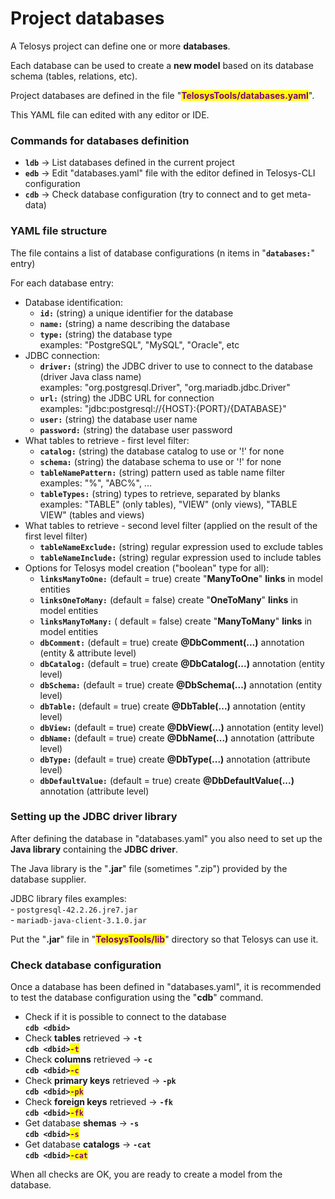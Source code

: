 # Project databases

A Telosys project can define one or more **databases**.&#x20;

Each database can be used to create a **new model** based on its database schema (tables, relations, etc).

Project databases are defined in the file "<mark style="color:purple;">**TelosysTools/databases.yaml**</mark>".

This YAML file can edited with any editor or IDE.



### Commands for databases definition

* **`ldb`**  -> List databases defined in the current project&#x20;
* **`edb`** -> Edit "databases.yaml" file with the editor defined in Telosys-CLI configuration
* **`cdb`** ->  Check database configuration (try to connect and to get meta-data)



### YAML file structure

The file contains a list of database configurations (n items in "**`databases:`**" entry)

For each database entry:

* Database identification:&#x20;
  * **`id:`**   (string) a unique identifier for the database&#x20;
  * **`name:`**  (string) a name describing the database&#x20;
  * **`type:`**  (string) the database type \
    &#x20;    examples: "PostgreSQL", "MySQL", "Oracle", etc
* JDBC connection:
  * **`driver:`**  (string) the JDBC driver to use to connect to the database (driver Java class name)  \
    &#x20;    examples:  "org.postgresql.Driver",  "org.mariadb.jdbc.Driver"
  * **`url:`**    (string)  the JDBC URL for connection  \
    &#x20;    examples:    "jdbc:postgresql://{HOST}:{PORT}/{DATABASE}"&#x20;
  * **`user:`**  (string)  the database user name&#x20;
  * **`password:`** (string)  the database user password&#x20;
* What tables to retrieve - first level filter:
  * **`catalog:`**  (string)  the database catalog to use or  '!' for none &#x20;
  * **`schema:`** (string)  the database schema to use or  '!' for none
  * **`tableNamePattern:`**  (string) pattern used as table name filter \
    &#x20;    examples:  "%",   "ABC%",  ...&#x20;
  * **`tableTypes:`**  (string)  types to retrieve, separated by blanks \
    &#x20;    examples: "TABLE" (only tables),  "VIEW" (only views),  "TABLE VIEW" (tables and views)
* What tables to retrieve - second level filter (applied on the result of the first level filter)
  * **`tableNameExclude:`**  (string)  regular expression used to exclude tables
  * **`tableNameInclude:`**  (string)  regular expression used to include tables
* Options for Telosys model creation ("boolean" type for all):
  * **`linksManyToOne:`**  (default = true)  create "**ManyToOne**" **links** in model entities
  * **`linksOneToMany:`** (default = false)  create "**OneToMany**" **links** in model entities
  * **`linksManyToMany:`** ( default = false)  create "**ManyToMany**" **links** in model entities
  * **`dbComment:`** (default = true)  create **@DbComment(...)** annotation (entity & attribute level)
  * **`dbCatalog:`** (default = true)  create **@DbCatalog(...)** annotation (entity level)
  * **`dbSchema:`** (default = true) create **@DbSchema(...)** annotation (entity level)
  * **`dbTable:`** (default = true) create **@DbTable(...)** annotation (entity level)
  * **`dbView:`** (default = true) create **@DbView(...)** annotation (entity level)
  * **`dbName:`** (default = true) create **@DbName(...)** annotation (attribute level)
  * **`dbType:`** (default = true)  create **@DbType(...)** annotation (attribute level)
  * **`dbDefaultValue:`** (default = true) create **@DbDefaultValue(...)** annotation (attribute level)



### Setting up the JDBC driver library

After defining the database in "databases.yaml" you also need to set up the **Java library** containing the **JDBC driver**.

The Java library is the "**.jar**" file (sometimes ".zip") provided by the database supplier.

JDBC library files examples:\
&#x20;   \-  `postgresql-42.2.26.jre7.jar` \
&#x20;   \-  `mariadb-java-client-3.1.0.jar`

Put the "**.jar**" file in  "<mark style="color:purple;">**TelosysTools/lib**</mark>" directory so that Telosys can use it.



### Check database configuration

Once a database has been defined in "databases.yaml", it is recommended to test the database configuration using the "**cdb**" command.

* Check if it is possible to connect to the database\
  **`cdb <dbid>`**
* Check **tables** retrieved ->  **`-t`**\
  **`cdb <dbid>`**<mark style="color:purple;">**`-t`**</mark>
* Check **columns** retrieved ->  **`-c`**\
  **`cdb <dbid>`**<mark style="color:purple;">**`-c`**</mark>
* Check **primary keys** retrieved ->  **`-pk`**\
  **`cdb <dbid>`**<mark style="color:purple;">**`-pk`**</mark>
* Check **foreign keys** retrieved ->  **`-fk`**\
  **`cdb <dbid>`**<mark style="color:purple;">**`-fk`**</mark>
* Get database **shemas**  ->  **`-s`**\
  **`cdb <dbid>`**<mark style="color:purple;">**`-s`**</mark>
* Get database **catalogs** ->  **`-cat`**\
  **`cdb <dbid>`**<mark style="color:purple;">**`-cat`**</mark>

When all checks are OK, you are ready to create a model from the database.
